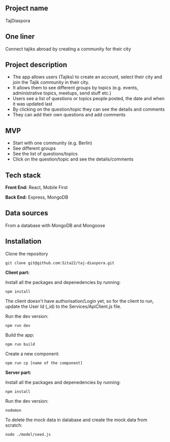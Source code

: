 ## Project name

TajDiaspora

## One liner

Connect tajiks abroad by creating a community for their city

## Project description

- The app allows users (Tajiks) to create an account, select their city and join the Tajik community in their city.
- It allows them to see different groups by topics (e.g. events, administrative topics, meetups, send stuff etc.)
- Users see a list of questions or topics people posted, the date and when it was updated last 
- By clicking on the question/topic they can see the details and comments 
- They can add their own questions and add comments

## MVP

- Start with one community (e.g. Berlin)
- See different groups
- See the list of questions/topics
- Click on the question/topic and see the details/comments

## Tech stack

**Front End:** React, Mobile First

**Back End:** Express, MongoDB

## Data sources

From a database with MongoDB and Mongoose

## Installation

Clone the repository

```
git clone git@github.com:Sita22/taj-diaspora.git
```

**Client part:** 

Install all the packages and depenedencies by running:

```
npm install
```

The client doesn't have authorisation/Login yet, so for the client to run, update the User Id (_id) to the Services/ApiClient.js file. 

Run the dev version: 
```
npm run dev
```

Build the app: 

```
npm run build
```

Create a new component: 
```
npm run cp [name of the component]
```

**Server part:**

Install all the packages and depenedencies by running:

```
npm install
```
Run the dev version: 
```
nodemon
```

To delete the mock data in database and create the mock data from scratch: 
```
node ./model/seed.js
```




